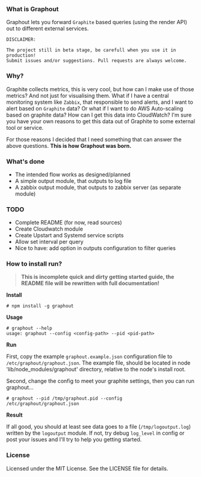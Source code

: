 ### What is Graphout

Graphout lets you forward `Graphite` based queries (using the render API) out to different external services.

```
DISCLAIMER:

The project still in beta stage, be carefull when you use it in production!
Submit issues and/or suggestions. Pull requests are always welcome.
```

### Why?

Graphite collects metrics, this is very cool, but how can I make use of those metrics? And not just
for visualising them. What if I have a central monitoring system like `Zabbix`, that responsible to
send alerts, and I want to alert based on `Graphite` data? Or what if I want to do AWS Auto-scaling
based on graphite data? How can I get this data into CloudWatch? I'm sure you have your own reasons
to get this data out of Graphite to some external tool or service.

For those reasons I decided that I need something that can answer the above questions.
**This is how Graphout was born.**

### What's done

- The intended flow works as designed/planned
- A simple output module, that outputs to log file
- A zabbix output module, that outputs to zabbix server (as separate module)

### TODO

- Complete README (for now, read sources)
- Create Cloudwatch module
- Create Upstart and Systemd service scripts
- Allow set interval per query
- Nice to have: add option in outputs configuration to filter queries

### How to install run?

> **This is incomplete quick and dirty getting started guide, the README file will be rewritten with full documentation!**

**Install**

    # npm install -g graphout

**Usage**

    # graphout --help
    usage: graphout --config <config-path> --pid <pid-path>

**Run**

First, copy the example `graphout.example.json` configuration file to `/etc/graphout/graphout.json`.
The example file, should be located in node 'lib/node_modules/graphout' directory, relative to the 
node's install root.

Second, change the config to meet your graphite settings, then you can run graphout...

    # graphout --pid /tmp/graphout.pid --config /etc/graphout/graphout.json


**Result**

If all good, you should at least see data goes to a file (`/tmp/logoutput.log`) written
by the `logoutput` module. If not, try debug `log_level` in config or post your issues
and I'll try to help you getting started.

### License

Licensed under the MIT License. See the LICENSE file for details.
